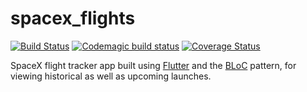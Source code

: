 # spacex_flights
[![Build Status](https://travis-ci.org/bvdwalt/spacex_flights.svg?branch=master)](https://travis-ci.org/bvdwalt/spacex_flights)
[![Codemagic build status](https://api.codemagic.io/apps/5ea050d32173e400085811fe/5ea050d32173e400085811fd/status_badge.svg)](https://codemagic.io/apps/5ea050d32173e400085811fe/5ea050d32173e400085811fd/latest_build)
[![Coverage Status](https://coveralls.io/repos/github/bvdwalt/spacex_flights/badge.svg?branch=master)](https://coveralls.io/github/bvdwalt/spacex_flights?branch=master)

SpaceX flight tracker app built using [Flutter](https://github.com/flutter/flutter) and the [BLoC](https://fluttertutorial.in/bloc-pattern-in-flutter/) pattern, for viewing historical as well as upcoming launches. 
